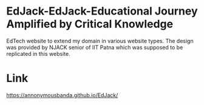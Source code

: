 # EdJack-EdJack-Educational Journey Amplified by Critical Knowledge
EdTech website to extend my domain in various website types. The design was provided by NJACK senior of IIT Patna which was supposed to be replicated in this website.
# Link
https://annonymousbanda.github.io/EdJack/
